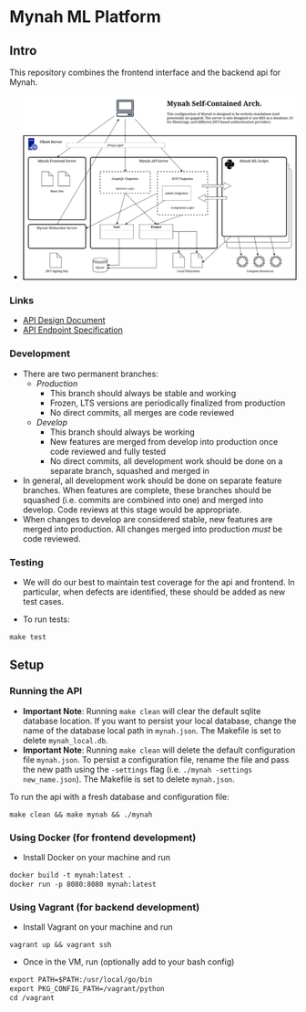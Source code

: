 # Mynah ML Platform

## Intro
This repository combines the frontend interface and the backend api for Mynah.

- ![Arch Diagram](docs/mynah_arch_1-13-21.drawio.png)

### Links
- [API Design Document](docs/api_design_doc.md)
- [API Endpoint Specification](docs/endpoints.md)

### Development
- There are two permanent branches:
  - _Production_
    - This branch should always be stable and working
    - Frozen, LTS versions are periodically finalized from production
    - No direct commits, all merges are code reviewed
  - _Develop_
    - This branch should always be working
    - New features are merged from develop into production once code reviewed and fully tested
    - No direct commits, all development work should be done on a separate branch, squashed and merged in
- In general, all development work should be done on separate feature branches. When features are complete, these branches should be squashed (i.e. commits are combined into one) and merged into develop. Code reviews at this stage would be appropriate.
- When changes to develop are considered stable, new features are merged into production. All changes merged into production _must_ be code reviewed.

### Testing
- We will do our best to maintain test coverage for the api and frontend. In particular, when defects are identified, these should be added as new test cases.

- To run tests:
```
make test
```

## Setup

### Running the API
- **Important Note**: Running `make clean` will clear the default sqlite database location. If you want to persist your local database, change the name of the database local path in `mynah.json`. The Makefile is set to delete `mynah_local.db`.
- **Important Note**: Running `make clean` will delete the default configuration file `mynah.json`. To persist a configuration file, rename the file and pass the new path using the `-settings` flag (i.e. `./mynah -settings new_name.json`). The Makefile is set to delete `mynah.json`.

To run the api with a fresh database and configuration file:
```
make clean && make mynah && ./mynah
```

### Using Docker (for frontend development)
- Install Docker on your machine and run
```
docker build -t mynah:latest .
docker run -p 8080:8080 mynah:latest
```

### Using Vagrant (for backend development)
- Install Vagrant on your machine and run
```
vagrant up && vagrant ssh
```
- Once in the VM, run (optionally add to your bash config)
```
export PATH=$PATH:/usr/local/go/bin
export PKG_CONFIG_PATH=/vagrant/python
cd /vagrant
```
